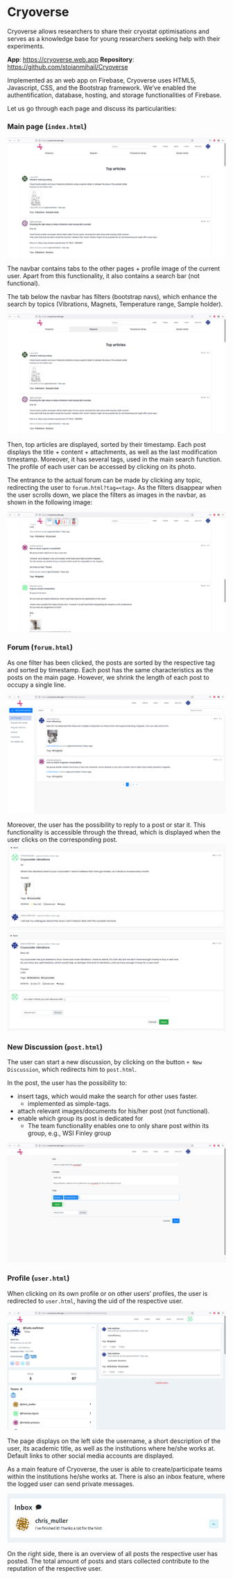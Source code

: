 # Cryoverse

Cryoverse allows researchers to share their cryostat optimisations and serves as a knowledge base for young researchers seeking help with their experiments.

**App**: https://cryoverse.web.app
**Repository**: https://github.com/stoianmihail/Cryoverse

Implemented as an web app on Firebase, Cryoverse uses HTML5, Javascript, CSS, and the Bootstrap framework. We’ve enabled the authentification, database, hosting, and storage functionalities of Firebase.

Let us go through each page and discuss its particularities:
    
### Main page (`index.html`)

![](https://github.com/stoianmihail/Cryoverse/blob/main/screenshots/main.png?raw=true)

The navbar contains tabs to the other pages + profile image of the current user.
Apart from this functionality, it also contains a search bar (not functional).

The tab below the navbar has filters (bootstrap navs), which enhance the search by topics (Vibrations, Magnets, Temperature range, Sample holder).

![](https://github.com/stoianmihail/Cryoverse/blob/main/screenshots/nav.png?raw=true)

Then, top articles are displayed, sorted by their timestamp.
Each post displays the title + content + attachments, as well as the last modification timestamp. Moreover, it has several tags, used in the main search function.
The profile of each user can be accessed by clicking on its photo.

The entrance to the actual forum can be made by clicking any topic, redirecting the user to `forum.html?tag=<tag>`. As the filters disappear when the user scrolls down, we place the filters as images in the navbar, as shown in the following image:

![](https://github.com/stoianmihail/Cryoverse/blob/main/screenshots/top.png?raw=true)

### Forum (`forum.html`)
    
As one filter has been clicked, the posts are sorted by the respective tag and sorted by timestamp. Each post has the same characteristics as the posts on the main page. However, we shrink the length of each post to occupy a single line.

![](https://github.com/stoianmihail/Cryoverse/blob/main/screenshots/forum.png?raw=true)

Moreover, the user has the possibility to reply to a post or star it. This functionality is accessible through the thread, which is displayed when the user clicks on the corresponding post.
![](https://github.com/stoianmihail/Cryoverse/blob/main/screenshots/star.png?raw=true)
![](https://github.com/stoianmihail/Cryoverse/blob/main/screenshots/reply.png?raw=true)
    
### New Discussion (`post.html`)

The user can start a new discussion, by clicking on the button `+ New Discussion`, which redirects him to `post.html`.

In the post, the user has the possibility to:
- insert tags, which would make the search for other uses faster.
    - implemented as simple-tags.
- attach relevant images/documents for his/her post (not functional).
- enable which group its post is dedicated for
    - The team functionality enables one to only share post within its group, e.g., WSI Finley group

![](https://github.com/stoianmihail/Cryoverse/blob/main/screenshots/post.png?raw=true)

### Profile (`user.html`)

When clicking on its own profile or on other users’ profiles, the user is redirected to `user.html`, having the uid of the respective user.

![](https://github.com/stoianmihail/Cryoverse/blob/main/screenshots/user-uid.png?raw=true)

The page displays on the left side the username, a short description of the user, its academic title, as well as the institutions where he/she works at. Default links to other social media accounts are displayed.

As a main feature of Cryoverse, the user is able to create/participate teams within the institutions he/she works at. There is also an inbox feature, where the logged user can send private messages.

![](https://github.com/stoianmihail/Cryoverse/blob/main/screenshots/inbox.png?raw=true)

On the right side, there is an overview of all posts the respective user has posted.
The total amount of posts and stars collected contribute to the reputation of the respective user.



                    




